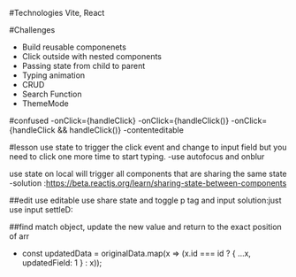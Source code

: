 #Technologies
Vite, React

#Challenges

- Build reusable componenets
- Click outside with nested components
- Passing state from child to parent
- Typing animation
- CRUD
- Search Function
- ThemeMode

#confused
-onClick={handleClick}
-onClick={handleClick()}
-onClick={handleClick && handleClick()}
-contenteditable

#lesson
use state to trigger the click event and change to input field but you need to click one more time to start typing.
-use autofocus and onblur

use state on local will trigger all components that are sharing the same state
-solution :https://beta.reactjs.org/learn/sharing-state-between-components

##edit
use editable
use share state and toggle p tag and input
solution:just use input settleD:

##find match object, update the new value and return to the exact position of arr

- const updatedData = originalData.map(x => (x.id === id ? { ...x, updatedField: 1 } : x));
